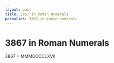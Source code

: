 ```yaml
---
layout: post
title: 3867 in Roman Numerals
permalink: 3867-in-roman-numerals
---
```


# 3867 in Roman Numerals

3867 = MMMDCCCLXVII

